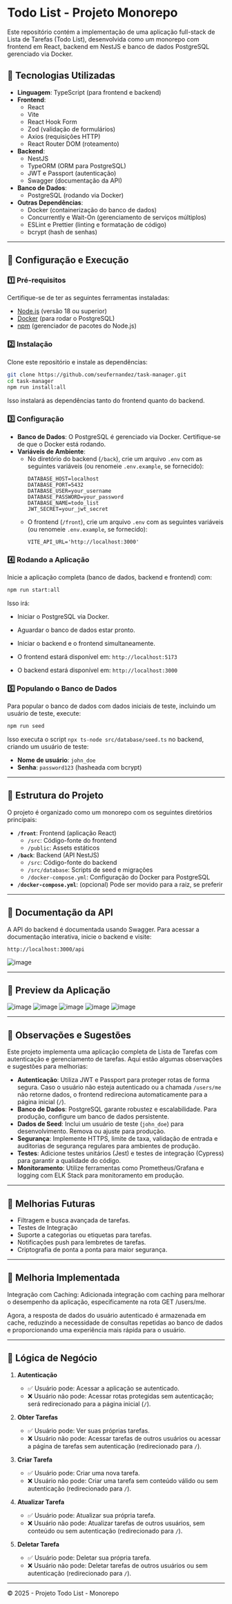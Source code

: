 
# Todo List - Projeto Monorepo

Este repositório contém a implementação de uma aplicação full-stack de Lista de Tarefas (Todo List), desenvolvida como um monorepo com frontend em React, backend em NestJS e banco de dados PostgreSQL gerenciado via Docker.

## 📌 Tecnologias Utilizadas

- **Linguagem**: TypeScript (para frontend e backend)
- **Frontend**:
  - React
  - Vite
  - React Hook Form
  - Zod (validação de formulários)
  - Axios (requisições HTTP)
  - React Router DOM (roteamento)
- **Backend**:
  - NestJS
  - TypeORM (ORM para PostgreSQL)
  - JWT e Passport (autenticação)
  - Swagger (documentação da API)
- **Banco de Dados**:
  - PostgreSQL (rodando via Docker)
- **Outras Dependências**:
  - Docker (containerização do banco de dados)
  - Concurrently e Wait-On (gerenciamento de serviços múltiplos)
  - ESLint e Prettier (linting e formatação de código)
  - bcrypt (hash de senhas)

---

## 🚀 Configuração e Execução

### 1️⃣ Pré-requisitos

Certifique-se de ter as seguintes ferramentas instaladas:

- [Node.js](https://nodejs.org/) (versão 18 ou superior)
- [Docker](https://www.docker.com/) (para rodar o PostgreSQL)
- [npm](https://www.npmjs.com/) (gerenciador de pacotes do Node.js)

### 2️⃣ Instalação

Clone este repositório e instale as dependências:

```bash
git clone https://github.com/seufernandez/task-manager.git
cd task-manager
npm run install:all
```

Isso instalará as dependências tanto do frontend quanto do backend.

### 3️⃣ Configuração

- **Banco de Dados**: O PostgreSQL é gerenciado via Docker. Certifique-se de que o Docker está rodando.
- **Variáveis de Ambiente**:
  - No diretório do backend (`/back`), crie um arquivo `.env` com as seguintes variáveis (ou renomeie `.env.example`, se fornecido):
    ```
    DATABASE_HOST=localhost
    DATABASE_PORT=5432
    DATABASE_USER=your_username
    DATABASE_PASSWORD=your_password
    DATABASE_NAME=todo_list
    JWT_SECRET=your_jwt_secret
    ```
  - O frontend (`/front`), crie um arquivo `.env` com as seguintes variáveis (ou renomeie `.env.example`, se fornecido):
     ```
    VITE_API_URL='http://localhost:3000'
    ```

### 4️⃣ Rodando a Aplicação

Inicie a aplicação completa (banco de dados, backend e frontend) com:

```bash
npm run start:all
```

Isso irá:
- Iniciar o PostgreSQL via Docker.
- Aguardar o banco de dados estar pronto.
- Iniciar o backend e o frontend simultaneamente.

- O frontend estará disponível em: `http://localhost:5173`
- O backend estará disponível em: `http://localhost:3000`

### 5️⃣ Populando o Banco de Dados

Para popular o banco de dados com dados iniciais de teste, incluindo um usuário de teste, execute:

```bash
npm run seed
```

Isso executa o script `npx ts-node src/database/seed.ts` no backend, criando um usuário de teste:
- **Nome de usuário**: `john_doe`
- **Senha**: `password123` (hasheada com bcrypt)

---

## 📂 Estrutura do Projeto

O projeto é organizado como um monorepo com os seguintes diretórios principais:

- **`/front`**: Frontend (aplicação React)
  - `/src`: Código-fonte do frontend
  - `/public`: Assets estáticos
- **`/back`**: Backend (API NestJS)
  - `/src`: Código-fonte do backend
  - `/src/database`: Scripts de seed e migrações
  - `/docker-compose.yml`: Configuração do Docker para PostgreSQL
- **`/docker-compose.yml`**: (opcional) Pode ser movido para a raiz, se preferir

---

## 📖 Documentação da API

A API do backend é documentada usando Swagger. Para acessar a documentação interativa, inicie o backend e visite:

```
http://localhost:3000/api
```
![image](https://github.com/user-attachments/assets/a9af389d-5d63-44d1-a76f-18a6e6c6b26e)

---

## 📖 Preview da Aplicação

![image](https://github.com/user-attachments/assets/cad1114b-f1d9-4689-9cb1-aadcf9882436)
![image](https://github.com/user-attachments/assets/9fd6cef7-9efe-44a8-be04-31836a90caca)
![image](https://github.com/user-attachments/assets/c49b24d3-f210-41f9-847b-048707016b2e)
![image](https://github.com/user-attachments/assets/6ef4a37b-0abf-4bc8-9a16-b77e14cc8b20)
![image](https://github.com/user-attachments/assets/0381be45-cc97-4278-92b5-f0a37de047d0)


---

## 📖 Observações e Sugestões

Este projeto implementa uma aplicação completa de Lista de Tarefas com autenticação e gerenciamento de tarefas. Aqui estão algumas observações e sugestões para melhorias:

- **Autenticação**: Utiliza JWT e Passport para proteger rotas de forma segura. Caso o usuário não esteja autenticado ou a chamada `/users/me` não retorne dados, o frontend redireciona automaticamente para a página inicial (`/`).
- **Banco de Dados**: PostgreSQL garante robustez e escalabilidade. Para produção, configure um banco de dados persistente.
- **Dados de Seed**: Inclui um usuário de teste (`john_doe`) para desenvolvimento. Remova ou ajuste para produção.
- **Segurança**: Implemente HTTPS, limite de taxa, validação de entrada e auditorias de segurança regulares para ambientes de produção.
- **Testes**: Adicione testes unitários (Jest) e testes de integração (Cypress) para garantir a qualidade do código.
- **Monitoramento**: Utilize ferramentas como Prometheus/Grafana e logging com ELK Stack para monitoramento em produção.

---

## 🚀 Melhorias Futuras

- Filtragem e busca avançada de tarefas.
- Testes de Integração
- Suporte a categorias ou etiquetas para tarefas.
- Notificações push para lembretes de tarefas.
- Criptografia de ponta a ponta para maior segurança.

---

## 🚀 Melhoria Implementada

Integração com Caching: Adicionada integração com caching para melhorar o desempenho da aplicação, especificamente na rota GET /users/me. 


Agora, a resposta de dados do usuário autenticado é armazenada em cache, reduzindo a necessidade de consultas repetidas ao banco de dados e proporcionando uma experiência mais rápida para o usuário.

---

## 📝 Lógica de Negócio

1. **Autenticação**
   - ✅ Usuário pode: Acessar a aplicação se autenticado.
   - ❌ Usuário não pode: Acessar rotas protegidas sem autenticação; será redirecionado para a página inicial (`/`).

2. **Obter Tarefas**
   - ✅ Usuário pode: Ver suas próprias tarefas.
   - ❌ Usuário não pode: Acessar tarefas de outros usuários ou acessar a página de tarefas sem autenticação (redirecionado para `/`).

3. **Criar Tarefa**
   - ✅ Usuário pode: Criar uma nova tarefa.
   - ❌ Usuário não pode: Criar uma tarefa sem conteúdo válido ou sem autenticação (redirecionado para `/`).

4. **Atualizar Tarefa**
   - ✅ Usuário pode: Atualizar sua própria tarefa.
   - ❌ Usuário não pode: Atualizar tarefas de outros usuários, sem conteúdo ou sem autenticação (redirecionado para `/`).

5. **Deletar Tarefa**
   - ✅ Usuário pode: Deletar sua própria tarefa.
   - ❌ Usuário não pode: Deletar tarefas de outros usuários ou sem autenticação (redirecionado para `/`).

---

© 2025 - Projeto Todo List - Monorepo

